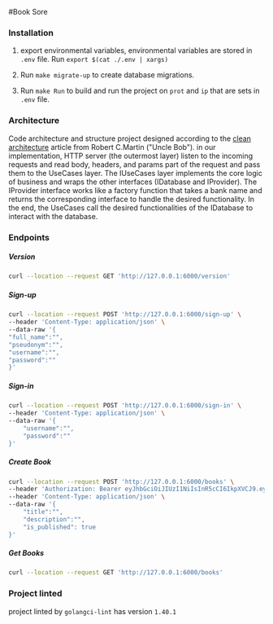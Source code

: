 #Book Sore

### Installation

1. export environmental variables, environmental variables are stored in `.env` file.
   Run `export $(cat ./.env | xargs)`


2. Run `make migrate-up` to create database migrations.

3. Run `make Run` to build and run the project on `prot` and `ip` that are sets in `.env` file.

### Architecture

Code architecture and structure project designed according to
the [clean architecture](https://blog.cleancoder.com/uncle-bob/2012/08/13/the-clean-architecture.html) article from
Robert C.Martin ("Uncle Bob"). in our implementation, HTTP server (the outermost layer) listen to the incoming requests
and read body, headers, and params part of the request and pass them to the UseCases layer. The IUseCases layer
implements the core logic of business and wraps the other interfaces (IDatabase and IProvider). The IProvider interface
works like a factory function that takes a bank name and returns the corresponding interface to handle the desired
functionality. In the end, the UseCases call the desired functionalities of the IDatabase to interact with the database.

### Endpoints

##### Version
```bash 
curl --location --request GET 'http://127.0.0.1:6000/version'
```
##### Sign-up
```bash 
curl --location --request POST 'http://127.0.0.1:6000/sign-up' \
--header 'Content-Type: application/json' \
--data-raw '{
"full_name":"",
"pseudonym":"",
"username":"",
"password":""
}'
```
##### Sign-in
```bash 
curl --location --request POST 'http://127.0.0.1:6000/sign-in' \
--header 'Content-Type: application/json' \
--data-raw '{
    "username":"",
    "password":""
}'
```

##### Create Book
```bash 
curl --location --request POST 'http://127.0.0.1:6000/books' \
--header 'Authorization: Bearer eyJhbGciOiJIUzI1NiIsInR5cCI6IkpXVCJ9.eyJ1c2VyX2lkIjoiOGM2ZTdhODYtNGUwYi00MDU3LWI1YzEtOTU5MWNlOWQwZThhIiwiZXhwIjoxNjIzMzMxNDk3fQ.6aAoIWgvOECERzbsspazqEanWaHPs70mIgO4jdvN2ps' \
--header 'Content-Type: application/json' \
--data-raw '{
    "title":"",
    "description":"",
    "is_published": true
}'
```
##### Get Books
```bash 
curl --location --request GET 'http://127.0.0.1:6000/books'
```

### Project linted
project linted by `golangci-lint` has version `1.40.1`